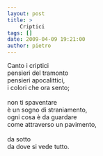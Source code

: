 ```yaml
---
layout: post
title: >
    Criptici
tags: []
date: 2009-04-09 19:21:00
author: pietro
---
```

Canto i criptici<br/>pensieri del tramonto<br/>pensieri apocalittici,<br/>i colori che ora sento;<br/><br/>non ti spaventare<br/>è un sogno di straniamento,<br/>ogni cosa è da guardare<br/>come attraverso un pavimento,<br/><br/>da sotto<br/>da dove si vede tutto.
